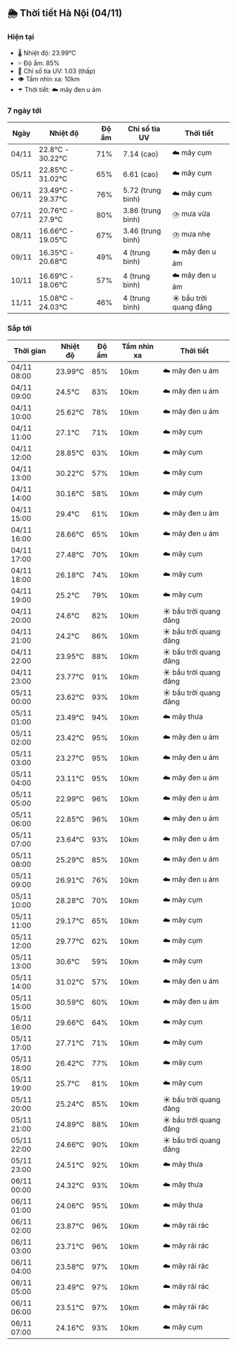 ## 🌦️ Thời tiết Hà Nội (04/11)

### Hiện tại

- 🌡️ Nhiệt độ: 23.99℃
- 💦 Độ ẩm: 85%
- 🌟 Chỉ số tia UV: 1.03 (thấp)
- 👁️ Tầm nhìn xa: 10km
- ☂️ Thời tiết: ☁️ mây đen u ám

### 7 ngày tới

| Ngày | Nhiệt độ | Độ ẩm | Chỉ số tia UV | Thời tiết |
| --- | --- | --- | --- | --- |
| 04/11 | 22.8℃ - 30.22℃ | 71% | 7.14 (cao) | ☁️ mây cụm |
| 05/11 | 22.85℃ - 31.02℃ | 65% | 6.61 (cao) | ☁️ mây cụm |
| 06/11 | 23.49℃ - 29.37℃ | 76% | 5.72 (trung bình) | ☁️ mây cụm |
| 07/11 | 20.76℃ - 27.9℃ | 80% | 3.86 (trung bình) | ⛈️ mưa vừa |
| 08/11 | 16.66℃ - 19.05℃ | 67% | 3.46 (trung bình) | ⛈️ mưa nhẹ |
| 09/11 | 16.35℃ - 20.68℃ | 49% | 4 (trung bình) | ☁️ mây đen u ám |
| 10/11 | 16.69℃ - 18.06℃ | 57% | 4 (trung bình) | ☁️ mây đen u ám |
| 11/11 | 15.08℃ - 24.03℃ | 46% | 4 (trung bình) | ☀️ bầu trời quang đãng |

### Sắp tới

| Thời gian | Nhiệt độ | Độ ẩm | Tầm nhìn xa | Thời tiết |
| --- | --- | --- | --- | --- |
| 04/11 08:00 | 23.99℃ | 85% | 10km | ☁️ mây đen u ám |
| 04/11 09:00 | 24.5℃ | 83% | 10km | ☁️ mây đen u ám |
| 04/11 10:00 | 25.62℃ | 78% | 10km | ☁️ mây đen u ám |
| 04/11 11:00 | 27.1℃ | 71% | 10km | ☁️ mây cụm |
| 04/11 12:00 | 28.85℃ | 63% | 10km | ☁️ mây cụm |
| 04/11 13:00 | 30.22℃ | 57% | 10km | ☁️ mây cụm |
| 04/11 14:00 | 30.16℃ | 58% | 10km | ☁️ mây cụm |
| 04/11 15:00 | 29.4℃ | 61% | 10km | ☁️ mây đen u ám |
| 04/11 16:00 | 28.66℃ | 65% | 10km | ☁️ mây đen u ám |
| 04/11 17:00 | 27.48℃ | 70% | 10km | ☁️ mây cụm |
| 04/11 18:00 | 26.18℃ | 74% | 10km | ☁️ mây cụm |
| 04/11 19:00 | 25.2℃ | 79% | 10km | ☁️ mây cụm |
| 04/11 20:00 | 24.6℃ | 82% | 10km | ☀️ bầu trời quang đãng |
| 04/11 21:00 | 24.2℃ | 86% | 10km | ☀️ bầu trời quang đãng |
| 04/11 22:00 | 23.95℃ | 88% | 10km | ☀️ bầu trời quang đãng |
| 04/11 23:00 | 23.77℃ | 91% | 10km | ☀️ bầu trời quang đãng |
| 05/11 00:00 | 23.62℃ | 93% | 10km | ☀️ bầu trời quang đãng |
| 05/11 01:00 | 23.49℃ | 94% | 10km | ☁️ mây thưa |
| 05/11 02:00 | 23.42℃ | 95% | 10km | ☁️ mây đen u ám |
| 05/11 03:00 | 23.27℃ | 95% | 10km | ☁️ mây đen u ám |
| 05/11 04:00 | 23.11℃ | 95% | 10km | ☁️ mây đen u ám |
| 05/11 05:00 | 22.99℃ | 96% | 10km | ☁️ mây đen u ám |
| 05/11 06:00 | 22.85℃ | 96% | 10km | ☁️ mây đen u ám |
| 05/11 07:00 | 23.64℃ | 93% | 10km | ☁️ mây đen u ám |
| 05/11 08:00 | 25.29℃ | 85% | 10km | ☁️ mây đen u ám |
| 05/11 09:00 | 26.91℃ | 76% | 10km | ☁️ mây đen u ám |
| 05/11 10:00 | 28.28℃ | 70% | 10km | ☁️ mây cụm |
| 05/11 11:00 | 29.17℃ | 65% | 10km | ☁️ mây cụm |
| 05/11 12:00 | 29.77℃ | 62% | 10km | ☁️ mây cụm |
| 05/11 13:00 | 30.6℃ | 59% | 10km | ☁️ mây cụm |
| 05/11 14:00 | 31.02℃ | 57% | 10km | ☁️ mây đen u ám |
| 05/11 15:00 | 30.59℃ | 60% | 10km | ☁️ mây đen u ám |
| 05/11 16:00 | 29.66℃ | 64% | 10km | ☁️ mây cụm |
| 05/11 17:00 | 27.71℃ | 71% | 10km | ☁️ mây cụm |
| 05/11 18:00 | 26.42℃ | 77% | 10km | ☁️ mây cụm |
| 05/11 19:00 | 25.7℃ | 81% | 10km | ☁️ mây cụm |
| 05/11 20:00 | 25.24℃ | 85% | 10km | ☀️ bầu trời quang đãng |
| 05/11 21:00 | 24.89℃ | 88% | 10km | ☀️ bầu trời quang đãng |
| 05/11 22:00 | 24.66℃ | 90% | 10km | ☀️ bầu trời quang đãng |
| 05/11 23:00 | 24.51℃ | 92% | 10km | ☁️ mây thưa |
| 06/11 00:00 | 24.32℃ | 93% | 10km | ☁️ mây thưa |
| 06/11 01:00 | 24.06℃ | 95% | 10km | ☁️ mây thưa |
| 06/11 02:00 | 23.87℃ | 96% | 10km | ☁️ mây rải rác |
| 06/11 03:00 | 23.71℃ | 96% | 10km | ☁️ mây rải rác |
| 06/11 04:00 | 23.58℃ | 97% | 10km | ☁️ mây rải rác |
| 06/11 05:00 | 23.49℃ | 97% | 10km | ☁️ mây rải rác |
| 06/11 06:00 | 23.51℃ | 97% | 10km | ☁️ mây rải rác |
| 06/11 07:00 | 24.16℃ | 93% | 10km | ☁️ mây cụm |
